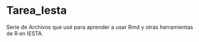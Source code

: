 # Tarea_Iesta

Serie de Archivos que usé para aprender a usar Rmd y otras herramientas de R en IESTA.
